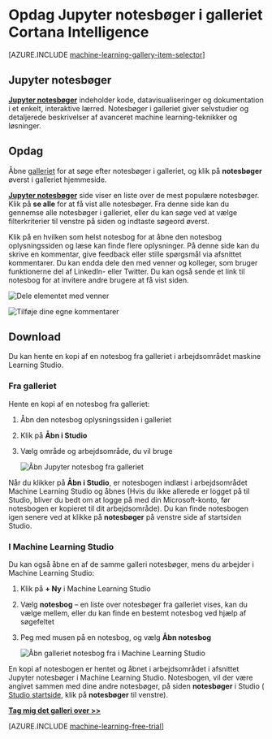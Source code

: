 <properties
    pageTitle="Cortana Intelligence galleriet Jupyter notesbøger | Microsoft Azure"
    description="Opdag Jupyter notesbøger i galleriet Cortana Intelligence."
    services="machine-learning"
    documentationCenter=""
    authors="garyericson"
    manager="jhubbard"
    editor="cgronlun"/>

<tags
    ms.service="machine-learning"
    ms.workload="data-services"
    ms.tgt_pltfrm="na"
    ms.devlang="na"
    ms.topic="article"
    ms.date="10/13/2016"
    ms.author="roopalik;garye"/>


# <a name="discover-jupyter-notebooks-in-the-cortana-intelligence-gallery"></a>Opdag Jupyter notesbøger i galleriet Cortana Intelligence

[AZURE.INCLUDE [machine-learning-gallery-item-selector](../../includes/machine-learning-gallery-item-selector.md)]

## <a name="jupyter-notebooks"></a>Jupyter notesbøger

**[Jupyter notesbøger](https://gallery.cortanaintelligence.com/notebooks)** indeholder kode, datavisualiseringer og dokumentation i et enkelt, interaktive lærred.
Notesbøger i galleriet giver selvstudier og detaljerede beskrivelser af avanceret machine learning-teknikker og løsninger.

## <a name="discover"></a>Opdag

  Åbne [galleriet](http://gallery.cortanaintelligence.com) for at søge efter notesbøger i galleriet, og klik på **notesbøger** 
 øverst i galleriet hjemmeside.

 **[Jupyter notesbøger](https://gallery.cortanaintelligence.com/notebooks)** 
 side viser en liste over de mest populære notesbøger.
Klik på **se alle** for at få vist alle notesbøger.
Fra denne side kan du gennemse alle notesbøger i galleriet, eller du kan søge ved at vælge filterkriterier til venstre på siden og indtaste søgeord øverst.

 Klik på en hvilken som helst notesbog for at åbne den notesbog oplysningssiden og læse kan finde flere oplysninger. På denne side kan du skrive en kommentar, give feedback eller stille spørgsmål via afsnittet kommentarer. Du kan endda dele den med venner og kolleger, som bruger funktionerne del af LinkedIn- eller Twitter. Du kan også sende et link til notesbog for at invitere andre brugere at få vist siden.

![Dele elementet med venner](media\machine-learning-gallery-how-to-use-contribute-publish\share-links.png)

![Tilføje dine egne kommentarer](media\machine-learning-gallery-how-to-use-contribute-publish\comments.png)

## <a name="download"></a>Download

Du kan hente en kopi af en notesbog fra galleriet i arbejdsområdet maskine Learning Studio.

### <a name="from-the-gallery"></a>Fra galleriet

Hente en kopi af en notesbog fra galleriet:

1. Åbn den notesbog oplysningssiden i galleriet

2. Klik på **Åbn i Studio**

3. Vælg område og arbejdsområde, du vil bruge

    ![Åbn Jupyter notesbog fra galleriet](media\machine-learning-gallery-jupyter-notebooks\open-notebook-from-gallery.png)

Når du klikker på **Åbn i Studio**, er notesbogen indlæst i arbejdsområdet Machine Learning Studio og åbnes (Hvis du ikke allerede er logget på til Studio, bliver du bedt om at logge på med din Microsoft-konto, før notesbogen er kopieret til dit arbejdsområde). Du kan finde notesbogen igen senere ved at klikke på **notesbøger** på venstre side af startsiden Studio.


### <a name="in-machine-learning-studio"></a>I Machine Learning Studio

Du kan også åbne en af de samme galleri notesbøger, mens du arbejder i Machine Learning Studio:

1. Klik på **+ Ny** i Machine Learning Studio

2. Vælg **notesbog** – en liste over notesbøger fra galleriet vises, kan du vælge mellem, eller du kan finde en bestemt notesbog ved hjælp af søgefeltet

3. Peg med musen på en notesbog, og vælg **Åbn notesbog**

    ![Åbn galleriet notesbog fra i Machine Learning Studio](media\machine-learning-gallery-jupyter-notebooks\open-notebook-from-studio.png)

En kopi af notesbogen er hentet og åbnet i arbejdsområdet i afsnittet Jupyter notesbøger i Machine Learning Studio.
Notesbogen, vil der være angivet sammen med dine andre notesbøger, på siden **notesbøger** i Studio ( [Studio startside](https://studio.azureml.net/), klik på **notesbøger** til venstre).


**[Tag mig det galleri over >>](http://gallery.cortanaintelligence.com)**

[AZURE.INCLUDE [machine-learning-free-trial](../../includes/machine-learning-free-trial.md)]
